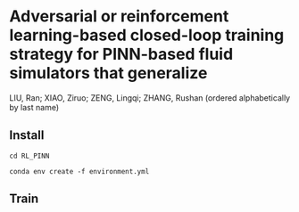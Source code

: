 # Adversarial or reinforcement learning-based closed-loop training strategy for PINN-based fluid simulators that generalize
LIU, Ran; XIAO, Ziruo; ZENG, Lingqi; ZHANG, Rushan (ordered alphabetically by last name)

## Install
```
cd RL_PINN
```

```
conda env create -f environment.yml
```

## Train
```

```